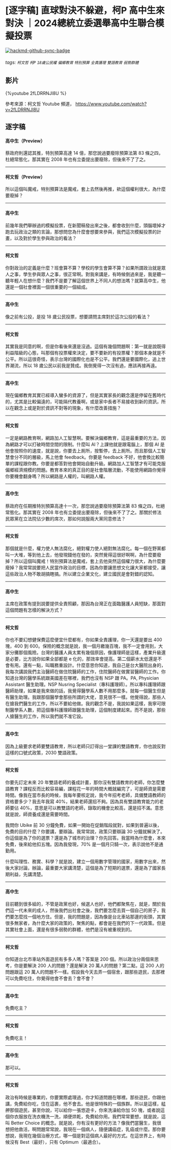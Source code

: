 # [逐字稿] 直球對決不躲避，柯P 高中生來對決 ｜2024總統立委選舉高中生聯合模擬投票

[![hackmd-github-sync-badge](https://hackmd.io/IM8tB58rTg6RbnoZOp7UnQ/badge)](https://hackmd.io/IM8tB58rTg6RbnoZOp7UnQ)


###### tags: `柯文哲` `柯P` `18歲公民權` `偏鄉教育` `特別預算` `全責護理` `雙語教育` `弱勢群體`

## 影片

{%youtube 2fLDRRNJl8U %}

參考來源：柯文哲 Youtube 頻道， https://www.youtube.com/watch?v=2fLDRRNJl8U

## 逐字稿

#### 高中生（Preview）

蔡政府則還認其推，特別預算高達 14 億，那您說過要廢除預算法第 83 條之四，杜絕常態化，那其實在 2008 年也有立委提出要廢除，但後來不了了之。

---

#### 柯文哲（Preview）

所以這個叫魔戒，特別預算法是魔戒，套上去然後再推，欸這個權利很大，為什麼要廢掉？

---

#### 高中生

前幾年我們舉辦過的模擬投票，在新聞稿發出來之後，都會收到什麼，頭腦壞掉才跑去玩政治之類的言論，那想問您為什麼會想要來參與，我們這次模擬投票的計畫，以及對於學生參與政治的看法？

---

#### 柯文哲

你對政治的定義是什麼？班會算不算？學校的學生會算不算？如果所謂政治就是眾人之事，學生參與眾人之事，很正常啊。對我來講是，有時候倒過來是，我是聽一聽年輕人在想什麼？我們不是要了解這個世界上不同人的想法嗎？就算高中生，他還是一個社會裡面一個很重要的一個組成。

---

#### 高中生

像之前有公投，是投 18 歲公民投票，想要請問主席對於這次公投的看法？

---

#### 柯文哲

其實我是同意的啊，但是你看後來還是沒過。這個有幾個問題啊：第一就是說既得利益階級的心態，叫那個有投票權來決定，要不要新的有投票權？那個本身就是不公平。所以這很奇怪，表示台灣的國際化也是不公平。我們還是要國際化，追上世界潮流，所以 18 歲公民以前我是贊成。我倒覺得一次沒有過，應該再接再遠。

---

#### 高中生

現在偏鄉教育其實已經導入蠻多的資源了，但是其實家長的觀念還是停留在舊時代的，尤其是比較偏遠的，可能隔代教養啊，或是家中長者不易接收到新的資訊，所以在觀念上或是對於資訊不對等的現象，有什麼改善措施？

---

#### 柯文哲

一定是網路教育啊，網路加人工智慧啊。要解決偏鄉教育，這是最重要的方法，因為網路才可以打破時間空間的限制。什麼叫 AI？上課他就是跟電腦上，那個 AI 是他會按照你的速度，就是說，你要去上厠所，按暫停，去上厠所。而且那個人工智慧會分不同的層級，馬上他會 feedback。你要是 feedback 不好，他會換比較簡單的課程跟你教。你要是都答對他會開始自動升級。網路加人工智慧才有可能克服偏鄉經濟規模的問題。教育本來的真正目的是社會階層流動，不能使用網路你覺得你要機會翻身嗎？所以網路是人權的，叫網路人權。

---

#### 高中生

蔡政府在任期推特別預算高達十一次，那您說過要廢除預算法第 83 條之四，杜絕常態化。那其實在 2008 年也有立委提出要廢除，但後來不了了之。那關於修法民眾黨在立法院佔少數的席次，那如何說服兩大黨同意修法？

---

#### 柯文哲

那個就是什麼，權力使人無法腐化，絕對權力使人絕對無法腐化。每一個在野黨都叫一大堆，等到他上去，他發現錢他在發的，突然覺得這很好啊啊，為什麼要廢掉？所以這個叫魔戒！特別預算法是魔戒，套上去他突然這個權力很大，為什麼要廢掉？我常常說要把人民當作政治的目標，因為你要讓思想文化讓大家都接受，讓這些政治人物不敢胡搞瞎搞。所以建立企業文化，建立國民是會對錯的認知。

---

#### 高中生

主席在政策有提到說要提供全責照顧，那因為台灣正在面臨醫護人員短缺，那面對這個問題有怎樣的解決方式？

---

#### 柯文哲

你也不要幻想健保費這麼便宜什麼都有，你如果全責護理，你一天還是要出 400 塊，400 到 600。保險的概念就是說，我一個月繳幾百塊，我不一定會用到，大家分攤那個風險。台灣的醫護人員太累有幾個原因，像護理師是這樣，產業升級還是必要，比方說你如果全部都是 e 化的，那效率會提高。第二個薪水太低還是不會有用。還有一點，叫職務重設計。什麼意思你知道，我自己是台大醫院出身的，我每次講說我們主治醫師在做住院醫師的工作，住院醫師在做實習醫師的工作。你知道台灣的醫學系統跟美國差在哪裡，我們也沒有 NSP 跟 PA。PA, Physician Assistant 醫生助理。NSP Nusring Specialist（專科護理師）。所以專科護理師跟醫師助理，如果是我來做的話，我覺得醫學系人數不用那麼多。就每一個醫生但是有醫生助理。我跟那個醫學會那些所謂的大佬，意見很不一樣。他覺得說，那些人在搶我們醫生的工作，所以不要給他做。我的觀念不是，我說如果這樣，我寧可限制醫學系人數，把這個專科護理師跟醫生助理，這個制度建起來。而不是說，那些人搶醫生的工作，所以我們就不准它設。

---

#### 高中生

因為上級要求老師要雙語教育，所以老師只訂得出一堂課的雙語教育，你也說反對這樣的口號式政策，2030 雙語政策。

---

#### 柯文哲

你要先訂定未來 20 年雙語老師的養成計畫，那你沒有雙語教育的老師，你怎麼雙語教育？課程反而比較容易編，課程花一年的時間大概就編完了，可是師資是需要時間。像我在當市長的時候，我每年要核定說，我今年招考老師，具備雙語教師的資格要多少？我去年我寫 40%，結果老師還招不夠。因為具有雙語教育能力的老師要佔 40%，意思是可以教雙語的老師，錄取的機會比較高，還是招不滿。意思就是說，師資養成還是需要時間。

我問你 Ubike 前 30 分鐘免費，如果一開始在促銷階段就對，如果到普遍以後，免費的目的什麼？你要講，要辯論。我常常說，政策只要辯論 30 分鐘就解決了。你這個是為了你的選票？還是為了城市的治理？你先回答。我當時為什麼會，本來免費，後來給他扣五塊。因為我發現，70% 是一個月只騎一次，表示說他不是通勤用。

什麼叫理性、務實、科學？就是說，建立一個用數字管理的國家，用數字出來，然後大家討論，辦論，最重要大家講清楚，這個是為了短期的選票，還是為了國家長期利益，先講清楚。

---

#### 高中生

目前聽到很多組的，不管是政黨也好，候選人也好，他們都聚焦在，就是，關於我們這一代未來的成人，然後我們出社會之後，我們要怎麼去買一個自己的房子，我們要怎麼找一個地方住。但是，我的問題是，因為像是台北車站那邊的街頭，其實很多無家者，為什麼大家的政策的，聚焦的點，都會是在我們的下一代政策。但是其實社會上面，還是有很多弱勢的群體，他們是沒有被重視到的。

---

#### 柯文哲

你知道台北市車站外面遊民有多多人嗎？答案是 200 個。所以政治分兩個來思考，你是要解決 200 人的問題？還是解決 20 萬人的問題？第二點，這 200 人的問題跟這 20 萬人的問題不一樣。假設我今天去弄一個宿舍，跟那些遊民，去那裡可以免費吃住，你覺得他會不會去？會不會？

---

#### 高中生

免費吃主？

---

#### 柯文哲


免費吃主！

---

#### 高中生

那可以。

---

#### 柯文哲

政治有時候是專業的，你要實際處理過，你才知道問題在哪裡。那些遊民，你跟他講，免費給你吃，住在這裹，他不會去。他是很特殊的一個族群。所以是這樣，艋舺那個遊民，甚至你說，可以給你一張悠遊卡，你來洗澡給你加 50 塊，或者說這個你衣服放在洗衣機洗一洗，順便烘乾，免費給你用。我們常常要想，就是說，這叫 Better Choice 的概念。就是說，你有沒有更好的方法？像我們當醫生，我很想把他救活，啊問題常常說，我現在一個病人，隨便講癌症，乳癌或什麼。那你要想說，我現在幾個治療方式，哪一個是對這個病人最好的方式。在這世界上，有時候沒有 Best（最好），只有 Optimum（最適合）。

